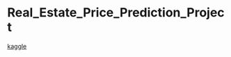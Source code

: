 # Real_Estate_Price_Prediction_Project

[kaggle](https://www.kaggle.com/shailx/real-estate-price-prediction-project/edit)
